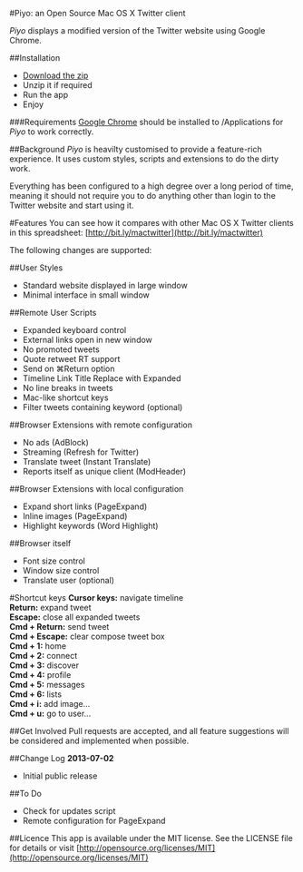 #Piyo: an Open Source Mac OS X Twitter client

*Piyo* displays a modified version of the Twitter website using Google Chrome.

##Installation
- [Download the zip](https://github.com/gingerbeardman/Piyo/raw/master/Piyo.app.zip)
- Unzip it if required
- Run the app
- Enjoy

###Requirements
[Google Chrome](http://www.google.com/chrome/) should be installed to /Applications for *Piyo* to work correctly.

##Background
*Piyo* is heavilty customised to provide a feature-rich experience. It uses custom styles, scripts and extensions to do the dirty work.

Everything has been configured to a high degree over a long period of time, meaning it should not require you to do anything other than login to the Twitter website and start using it.

#Features
You can see how it compares with other Mac OS X Twitter clients in this spreadsheet: [http://bit.ly/mactwitter](http://bit.ly/mactwitter)

The following changes are supported:

##User Styles
- Standard website displayed in large window  
- Minimal interface in small window  

##Remote User Scripts
- Expanded keyboard control  
- External links open in new window  
- No promoted tweets  
- Quote retweet RT support  
- Send on ⌘Return option  
- Timeline Link Title Replace with Expanded  
- No line breaks in tweets  
- Mac-like shortcut keys  
- Filter tweets containing keyword (optional)  

##Browser Extensions with remote configuration
- No ads (AdBlock)  
- Streaming (Refresh for Twitter)  
- Translate tweet (Instant Translate)  
- Reports itself as unique client (ModHeader)  

##Browser Extensions with local configuration
- Expand short links (PageExpand)  
- Inline images (PageExpand)  
- Highlight keywords (Word Highlight)  

##Browser itself
- Font size control  
- Window size control  
- Translate user (optional)  

#Shortcut keys
**Cursor keys:** navigate timeline  
**Return:** expand tweet  
**Escape:** close all expanded tweets  
**Cmd + Return:** send tweet  
**Cmd + Escape:** clear compose tweet box  
**Cmd + 1:** home  
**Cmd + 2:** connect  
**Cmd + 3:** discover  
**Cmd + 4:** profile  
**Cmd + 5:** messages  
**Cmd + 6:** lists  
**Cmd + i:** add image...  
**Cmd + u:** go to user...  

##Get Involved
Pull requests are accepted, and all feature suggestions will be considered and implemented when possible.

##Change Log
**2013-07-02**  
- Initial public release

##To Do
- Check for updates script  
- Remote configuration for PageExpand  

##Licence
This app is available under the MIT license. See the LICENSE file for details or visit [http://opensource.org/licenses/MIT](http://opensource.org/licenses/MIT)